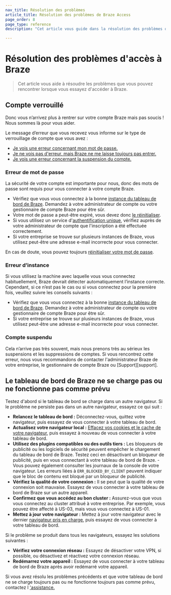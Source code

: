 ```yaml
---
nav_title: Résolution des problèmes
article_title: Résolution des problèmes de Braze Access
page_order: 8
page_type: reference
description: "Cet article vous guide dans la résolution des problèmes que vous pouvez rencontrer lorsque vous essayez d'accéder à Braze."

---
```


# Résolution des problèmes d'accès à Braze

> Cet article vous aide à résoudre les problèmes que vous pouvez rencontrer lorsque vous essayez d'accéder à Braze.

## Compte verrouillé

Donc vous n’arrivez plus à rentrer sur votre compte Braze mais pas soucis ! Nous sommes là pour vous aider.	

Le message d’erreur que vous recevez vous informe sur le type de verrouillage de compte que vous avez :	

- [Je vois une erreur concernant mon mot de passe.](#password-error)	
- [Je ne vois pas d'erreur, mais Braze ne me laisse toujours pas entrer.](#instance-error)	
- [Je vois une erreur concernant la suspension du compte.](#account-suspension)	

### Erreur de mot de passe

La sécurité de votre compte est importante pour nous, donc des mots de passe sont requis pour vous connecter à votre compte Braze.	
- Vérifiez que vous vous connectez à la bonne [instance du tableau de bord de Braze]({{site.baseurl}}/user_guide/administrative/access_braze/braze_instances/#braze-instances). Demandez à votre administrateur de compte ou votre gestionnaire de compte Braze pour être sûr.	
- Votre mot de passe a peut-être expiré, vous devez donc [le réinitialiser]({{site.baseurl}}/user_guide/administrative/access_braze/accessing_your_account/#resetting-your-password).	
- Si vous utilisez un service d'[authentification unique]({{site.baseurl}}/user_guide/administrative/access_braze/single_sign_on/set_up/), vérifiez auprès de votre administrateur de compte que l'inscription a été effectuée correctement.	
- Si votre entreprise se trouve sur plusieurs instances de Braze, vous utilisez peut-être une adresse e-mail incorrecte pour vous connecter.  	

En cas de doute, vous pouvez toujours [réinitialiser votre mot de passe]({{site.baseurl}}/user_guide/administrative/access_braze/accessing_your_account/#resetting-your-password).	

### Erreur d’instance

Si vous utilisez la machine avec laquelle vous vous connectez habituellement, Braze devrait détecter automatiquement l’instance correcte. Cependant, si ce n’est pas le cas ou si vous connectez pour la première fois, veuillez suivre les conseils suivants :	

- Vérifiez que vous vous connectez à la bonne [instance du tableau de bord de Braze]({{site.baseurl}}/user_guide/administrative/access_braze/braze_instances/#braze-instances). Demandez à votre administrateur de compte ou votre gestionnaire de compte Braze pour être sûr.
- Si votre entreprise se trouve sur plusieurs instances de Braze, vous utilisez peut-être une adresse e-mail incorrecte pour vous connecter.	

### Compte suspendu	

Cela n’arrive pas très souvent, mais nous prenons très au sérieux les suspensions et les suppressions de comptes. Si vous rencontrez cette erreur, nous vous recommandons de contacter l'administrateur Braze de votre entreprise, le gestionnaire de compte Braze ou [Support][support].

## Le tableau de bord de Braze ne se charge pas ou ne fonctionne pas comme prévu

Testez d'abord si le tableau de bord se charge dans un autre navigateur. Si le problème ne persiste pas dans un autre navigateur, essayez ce qui suit :

- **Relancez le tableau de bord :** Déconnectez-vous, quittez votre navigateur, puis essayez de vous connecter à votre tableau de bord.
- **Actualisez votre navigateur local :** [Effacez vos cookies et le cache de votre navigateur]({{site.baseurl}}/user_guide/administrative/access_braze/accessing_your_account/#browser-cache-and-cookies), puis essayez à nouveau de vous connecter à votre tableau de bord.
- **Utilisez des plugins compatibles ou des outils tiers :** Les bloqueurs de publicité ou les logiciels de sécurité peuvent empêcher le chargement du tableau de bord de Braze. Testez ceci en désactivant un bloqueur de publicité, puis en vous connectant à votre tableau de bord de Braze.
        \- Vous pouvez également consulter les journaux de la console de votre navigateur. Les erreurs liées à `ERR_BLOCKED_BY_CLIENT` peuvent indiquer que le bloc de contenu est bloqué par un bloqueur de publicité.
- **Vérifiez la qualité de votre connexion :** Il se peut que la qualité de votre connexion soit mauvaise. Essayez de vous connecter à votre tableau de bord de Braze sur un autre appareil.
- **Confirmez que vous accédez au bon cluster :** Assurez-vous que vous vous connectez au cluster attribué à votre entreprise. Par exemple, vous pouvez être affecté à US-03, mais vous vous connectez à US-01.
- **Mettez à jour votre navigateur :** Mettez à jour votre navigateur avec le dernier [navigateur pris en charge]({{site.baseurl}}/user_guide/administrative/access_braze/accessing_your_account/#supported-browsers), puis essayez de vous connecter à votre tableau de bord.

Si le problème se produit dans tous les navigateurs, essayez les solutions suivantes :

- **Vérifiez votre connexion réseau :** Essayez de désactiver votre VPN, si possible, ou désactivez et réactivez votre connexion réseau.
- **Redémarrez votre appareil :** Essayez de vous connecter à votre tableau de bord de Braze après avoir redémarré votre appareil.

Si vous avez résolu les problèmes précédents et que votre tableau de bord ne se charge toujours pas ou ne fonctionne toujours pas comme prévu, contactez l ['assistance.]({{site.baseurl}}/braze_support/)


